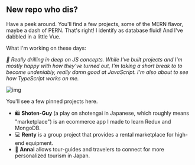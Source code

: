 ## New repo who dis?

Have a peek around. You'll find a few projects, some of the MERN flavor, maybe a dash of PERN. That's right! I identify as database fluid! And I've dabbled in a little Vue.

What I'm working on these days:

*🤔 Really drilling in deep on JS concepts. While I've built projects and I'm mostly happy with how they've turned out, I'm taking a short break to to become undeniably, really damn good at JavaScript. I'm also about to see how TypeScript works on me.*

![img](https://media.tenor.com/images/49ceb8ddfbc7a71af06dbb5184953015/tenor.gif)

You'll see a few pinned projects here. 

- 🛍️ **Shoten-Guy** (a play on shotengai in Japanese, which roughly means "marketplace") is an ecommerce app I made to learn Redux and MongoDB.
- 💻 **Renty** is a group project that provides a rental marketplace for high-end equipment.
- 🏯 **Annai** allows tour-guides and travelers to connect for more personalized tourism in Japan.